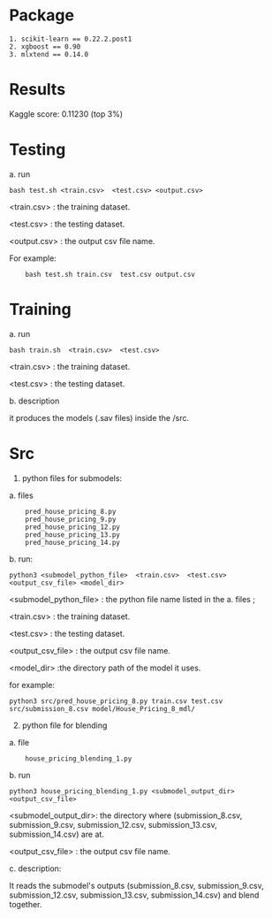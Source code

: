 # Package
    1. scikit-learn == 0.22.2.post1
    2. xgboost == 0.90
    3. mlxtend == 0.14.0

# Results

Kaggle score: 0.11230 (top 3%)


# Testing

a. run

    bash test.sh <train.csv>  <test.csv> <output.csv>

<train.csv> : the training dataset.

<test.csv> : the testing dataset.

<output.csv> : the output csv file name.

For example:

        bash test.sh train.csv  test.csv output.csv
        

# Training

a. run

    bash train.sh  <train.csv>  <test.csv> 

<train.csv> : the training dataset.

<test.csv> : the testing dataset.

b. description

it produces the models (.sav files) inside the /src.



# Src
1. python files for submodels:

a. files

        pred_house_pricing_8.py 
        pred_house_pricing_9.py 
        pred_house_pricing_12.py 
        pred_house_pricing_13.py 
        pred_house_pricing_14.py 

b. run:

    python3 <submodel_python_file>  <train.csv>  <test.csv>  <output_csv_file> <model_dir>
    
<submodel_python_file> : the python file name listed in the a. files ;

<train.csv> : the training dataset.

<test.csv> : the testing dataset.

<output_csv_file> : the output csv file name.

<model_dir> :the directory path of the model it uses.

for example:

    python3 src/pred_house_pricing_8.py train.csv test.csv src/submission_8.csv model/House_Pricing_8_mdl/

2. python file for blending

a. file

        house_pricing_blending_1.py
        
        
b. run

    python3 house_pricing_blending_1.py <submodel_output_dir> <output_csv_file>
    
<submodel_output_dir>: the directory where (submission_8.csv, submission_9.csv, submission_12.csv, submission_13.csv, submission_14.csv)  are at.

<output_csv_file> : the output csv file name.

c. description:

It reads the submodel's outputs (submission_8.csv, submission_9.csv, submission_12.csv, submission_13.csv, submission_14.csv) and blend together.
